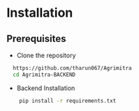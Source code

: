 # Installation

## Prerequisites
- Clone the repository
```bash
  https://github.com/tharun067/Agrimitra
  cd Agrimitra-BACKEND
```


- Backend Installation
```bash
    pip install -r requirements.txt
```